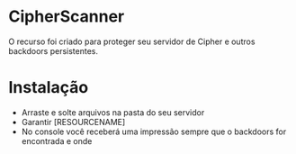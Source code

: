 # CipherScanner

O recurso foi criado para proteger seu servidor de Cipher e outros backdoors persistentes.

# Instalação

- Arraste e solte arquivos na pasta do seu servidor
- Garantir [RESOURCENAME]
- No console você receberá uma impressão sempre que o backdoors for encontrada e onde